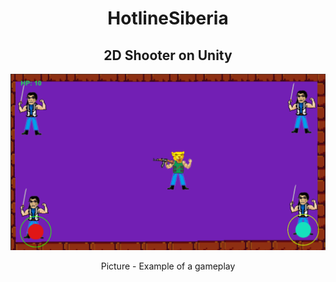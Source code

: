 <h1 align="center"> HotlineSiberia </h1>
<h2 align="center"> 2D Shooter on Unity </h2>

![](Gameplay.png)
<p align="center"> Picture - Example of a gameplay <p>
